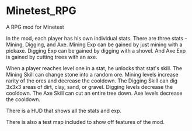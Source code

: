 # Minetest_RPG

A RPG mod for Minetest

In the mod, each player has his own individual stats. There are three stats - Mining, Digging, and Axe. 
Mining Exp can be gained by just mining with a pickaxe.
Digging Exp can be gained by digging with a shovel.
And Axe Exp is gained by cutting trees with an axe.

When a player reaches level one in a stat, he unlocks that stat's skill.
The Mining Skill can change stone into a random ore.
Mining levels increase rarity of the ores and decrease the cooldown.
The Digging Skill can dig 3x3x3 areas of dirt, clay, sand, or gravel.
Digging levels decrease the cooldown.
The Axe Skill can cut an entire tree down.
Axe levels decrease the cooldown.

There is a HUD that shows all the stats and exp. 

There is also a test map included to show off features of the mod.
